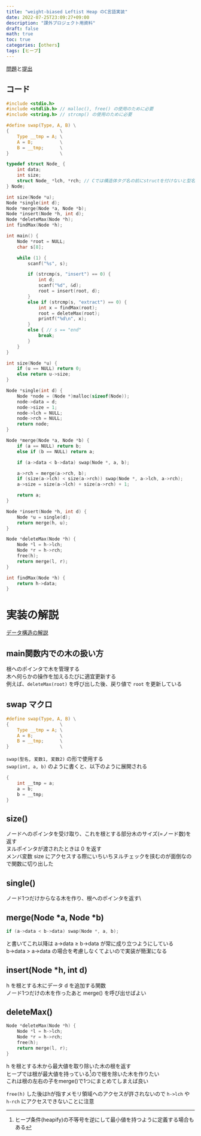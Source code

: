 ```yaml
---
title: "weight-biased Leftist Heap のC言語実装"
date: 2022-07-25T23:09:27+09:00
description: "課外プロジェクト用資料"
draft: false
math: true
toc: true
categories: [others]
tags: [ヒープ]
---
```


[問題](https://onlinejudge.u-aizu.ac.jp/problems/ALDS1_9_C)と[提出](https://onlinejudge.u-aizu.ac.jp/status/users/ei1710/submissions/1/ALDS1_9_C/judge/6836873/C)

## コード
```c
#include <stdio.h>
#include <stdlib.h> // malloc(), free() の使用のために必要
#include <string.h> // strcmp() の使用のために必要

#define swap(Type, A, B) \
{                   \
    Type __tmp = A; \
    A = B;          \
    B = __tmp;      \
}                   \

typedef struct Node_ {
    int data;
    int size;
    struct Node_ *lch, *rch; // Cでは構造体タグ名の前にstructを付けないと型名として無効
} Node;

int size(Node *u);
Node *single(int d);
Node *merge(Node *a, Node *b);
Node *insert(Node *h, int d);
Node *deleteMax(Node *h);
int findMax(Node *h);

int main() {
    Node *root = NULL;
    char s[8];

    while (1) {
        scanf("%s", s);

        if (strcmp(s, "insert") == 0) {
            int d;
            scanf("%d", &d);
            root = insert(root, d);
        }
        else if (strcmp(s, "extract") == 0) {
            int x = findMax(root);
            root = deleteMax(root);
            printf("%d\n", x);
        }
        else { // s == "end"
            break;
        }
    }
}

int size(Node *u) {
    if (u == NULL) return 0;
    else return u->size;
}

Node *single(int d) {
    Node *node = (Node *)malloc(sizeof(Node));
    node->data = d;
    node->size = 1;
    node->lch = NULL;
    node->rch = NULL;
    return node;
}

Node *merge(Node *a, Node *b) {
    if (a == NULL) return b;
    else if (b == NULL) return a;

    if (a->data < b->data) swap(Node *, a, b);

    a->rch = merge(a->rch, b);
    if (size(a->lch) < size(a->rch)) swap(Node *, a->lch, a->rch);
    a->size = size(a->lch) + size(a->rch) + 1;

    return a;
}

Node *insert(Node *h, int d) {
    Node *u = single(d);
    return merge(h, u);
}

Node *deleteMax(Node *h) {
    Node *l = h->lch;
    Node *r = h->rch;
    free(h);
    return merge(l, r);
}

int findMax(Node *h) {
    return h->data;
}
```

# 実装の解説

[データ構造の解説](https://blog.toyama1710.net/posts/2021/11/24/leftist_heap/#%E6%A7%8B%E9%80%A0)

## main関数内での木の扱い方
根へのポインタで木を管理する\
木へ何らかの操作を加えるたびに適宜更新する\
例えば、`deleteMax(root)` を呼び出した後、戻り値で `root` を更新している

## swap マクロ
```c
#define swap(Type, A, B) \
{                   \
    Type __tmp = A; \
    A = B;          \
    B = __tmp;      \
}                   \
```

```swap(型名, 変数1, 変数2)``` の形で使用する\
```swap(int, a, b)``` のように書くと、以下のように展開される
```c
{
    int __tmp = a;
    a = b;
    b = __tmp;
}
```

## size()
ノードへのポインタを受け取り、これを根とする部分木のサイズ(=ノード数)を返す\
ヌルポインタが渡されたときは 0 を返す\
メンバ変数 size にアクセスする際にいちいちヌルチェックを挟むのが面倒なので関数に切り出した

## single()
ノード1つだけからなる木を作り、根へのポインタを返す\

## merge(Node *a, Node *b)
```c
if (a->data < b->data) swap(Node *, a, b);
```
と書いてこれ以降は a->data $\ge$ b->data が常に成り立つようにしている\
b->data > a->data の場合を考慮しなくてよいので実装が簡潔になる

## insert(Node *h, int d)
h を根とする木にデータ d を追加する関数\
ノード1つだけの木を作ったあと merge() を呼び出せばよい

## deleteMax()
```c
Node *deleteMax(Node *h) {
    Node *l = h->lch;
    Node *r = h->rch;
    free(h);
    return merge(l, r);
}
```

h を根とする木から最大値を取り除いた木の根を返す\
ヒープでは根が最大値を持っている[^1]ので根を除いた木を作りたい\
これは根の左右の子をmerge()で1つにまとめてしまえば良い
[^1]: ヒープ条件(heapify)の不等号を逆にして最小値を持つように定義する場合もある

`free(h)` した後はhが指すメモリ領域へのアクセスが許されないので `h->lch` や `h-rch` にアクセスできないことに注意
